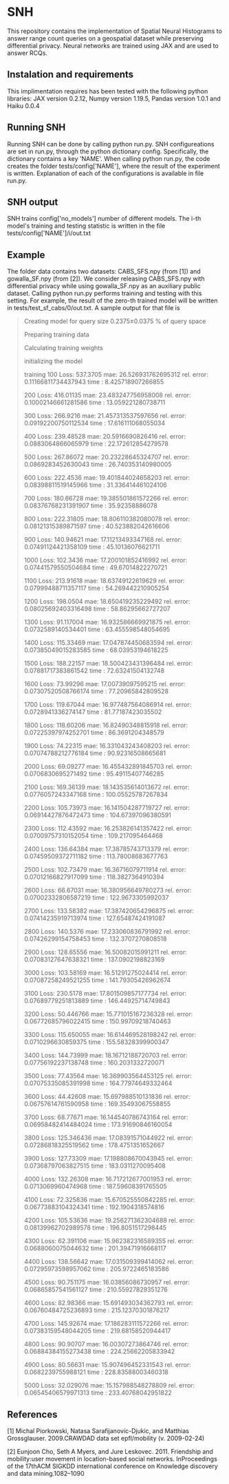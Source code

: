 # SNH
This repository contains the implementation of Spatial Neural Histograms to answer range count queries on a geospatial dataset while preserving differential privacy. Neural networks are trained using JAX and are used to answer RCQs.

## Instalation and requirements
This implimentation requires has been tested with the following python libraries: JAX version 0.2.12, Numpy version 1.19.5, Pandas version 1.0.1 and Haiku 0.0.4

## Running SNH
Running SNH can be done by calling python run.py. SNH configureations are set in run.py, through the python dictionary config. Specifically, the dictionary contains a key 'NAME'. When calling python run.py, the code creates the folder tests/config['NAME'], where the result of the experiment is written. Explanation of each of the configurations is available in file run.py.

## SNH output
SNH trains config['no_models'] number of different models. The i-th model's training and testing statistic is written in the file tests/config['NAME']/i/out.txt

## Example
The folder data contains two datasets: CABS_SFS.npy (from [1]) and gowalla_SF.npy (from [2]). We consider releasing CABS_SFS.npy with differential privacy while using gowalla_SF.npy as an auxiliary public dataset. Calling python run.py performs training and testing with this setting. For example, the result of the zero-th trained model will be written in tests/test_sf_cabs/0/out.txt. A sample output for that file is 

>Creating model for query size 0.2375±0.0375 % of query space
>
>Preparing training data
>
>Calculating training weights
>
>initializing the model
>
>training
>100 Loss: 537.3705 mae: 26.526931762695312 rel. error: 0.11166811734437943  time : 8.425718907266855
>
>200 Loss: 416.01135 mae: 23.483247756958008 rel. error: 0.10002146661281586  time : 13.059221280738711
>
>300 Loss: 266.9216 mae: 21.457313537597656 rel. error: 0.09192200750112534  time : 17.616111068055034
>
>400 Loss: 239.48528 mae: 20.5916690826416 rel. error: 0.0883064866065979  time : 22.172612854279578
>
>500 Loss: 267.86072 mae: 20.23228645324707 rel. error: 0.0869283452630043  time : 26.740353140980005
>
>600 Loss: 222.4536 mae: 19.401844024658203 rel. error: 0.08398811519145966  time : 31.336414461024106
>
>700 Loss: 180.66728 mae: 19.385501861572266 rel. error: 0.08376768231391907  time : 35.92358886078
>
>800 Loss: 222.31805 mae: 18.806110382080078 rel. error: 0.08121315389871597  time : 40.523882042616606
>
>900 Loss: 140.94621 mae: 17.11213493347168 rel. error: 0.07491124421358109  time : 45.10136076621711
>
>1000 Loss: 102.3436 mae: 17.200101852416992 rel. error: 0.07441579550504684  time : 49.67014822270721
>
>1100 Loss: 213.91618 mae: 18.63749122619629 rel. error: 0.07999488711357117  time : 54.269442210905254
>
>1200 Loss: 198.0504 mae: 18.650419235229492 rel. error: 0.08025692403316498  time : 58.86295662727207
>
>1300 Loss: 91.117004 mae: 16.932586669921875 rel. error: 0.0732589140534401  time : 63.455598548054695
>
>1400 Loss: 115.33469 mae: 17.047874450683594 rel. error: 0.07385049015283585  time : 68.03953194618225
>
>1500 Loss: 188.22157 mae: 18.500423431396484 rel. error: 0.07881717383861542  time : 72.63241504132748
>
>1600 Loss: 73.99296 mae: 17.00739097595215 rel. error: 0.07307520508766174  time : 77.20965842809528
>
>1700 Loss: 119.67044 mae: 16.977487564086914 rel. error: 0.0728941336274147  time : 81.77187423035502
>
>1800 Loss: 118.60206 mae: 16.82490348815918 rel. error: 0.07225397974252701  time : 86.3691204348579
>
>1900 Loss: 74.22315 mae: 16.331043243408203 rel. error: 0.07074788212776184  time : 90.92316508665681
>
>2000 Loss: 69.09277 mae: 16.455432891845703 rel. error: 0.0706830695271492  time : 95.49115407746285
>
>2100 Loss: 169.36139 mae: 18.143535614013672 rel. error: 0.0776057243347168  time : 100.05525787267834
>
>2200 Loss: 105.73973 mae: 16.141504287719727 rel. error: 0.06914427876472473  time : 104.67397096380591
>
>2300 Loss: 112.43592 mae: 16.253826141357422 rel. error: 0.07009757310152054  time : 109.217095464468
>
>2400 Loss: 136.64384 mae: 17.38785743713379 rel. error: 0.07459509372711182  time : 113.78008683677763
>
>2500 Loss: 102.73479 mae: 16.36716079711914 rel. error: 0.07012166827917099  time : 118.3827364910394
>
>2600 Loss: 66.67031 mae: 16.380956649780273 rel. error: 0.07002332806587219  time : 122.9673305992037
>
>2700 Loss: 133.58382 mae: 17.387420654296875 rel. error: 0.07414235919713974  time : 127.65487424191087
>
>2800 Loss: 140.5376 mae: 17.233060836791992 rel. error: 0.07426299154758453  time : 132.3707270808518
>
>2900 Loss: 128.65556 mae: 16.50082015991211 rel. error: 0.07083127647638321  time : 137.0902198823169
>
>3000 Loss: 103.58169 mae: 16.51291275024414 rel. error: 0.07087258249521255  time : 141.79305426962674
>
>3100 Loss: 230.5178 mae: 17.801509857177734 rel. error: 0.07689779251813889  time : 146.44925714749843
>
>3200 Loss: 50.446766 mae: 15.771015167236328 rel. error: 0.06772685796022415  time : 150.99709218740463
>
>3300 Loss: 115.650055 mae: 16.614469528198242 rel. error: 0.0710296630859375  time : 155.58328399900347
>
>3400 Loss: 144.73999 mae: 18.16712188720703 rel. error: 0.07756192237138748  time : 160.2031332720071
>
>3500 Loss: 77.43564 mae: 16.369903564453125 rel. error: 0.07075335085391998  time : 164.77974649332464
>
>3600 Loss: 44.42608 mae: 15.697988510131836 rel. error: 0.06757614761590958  time : 169.35493067558855
>
>3700 Loss: 68.77671 mae: 16.144540786743164 rel. error: 0.06958482414484024  time : 173.91690846160054
>
>3800 Loss: 125.346436 mae: 17.08391571044922 rel. error: 0.07286818325519562  time : 178.4751351652667
>
>3900 Loss: 127.73309 mae: 17.198808670043945 rel. error: 0.07368797063827515  time : 183.0311270095408
>
>4000 Loss: 132.26308 mae: 16.717212677001953 rel. error: 0.0713069960474968  time : 187.59608391765505
>
>4100 Loss: 72.325836 mae: 15.670525550842285 rel. error: 0.06773883104324341  time : 192.1904318574816
>
>4200 Loss: 105.53636 mae: 19.256271362304688 rel. error: 0.08139962702989578  time : 196.8051517298445
>
>4300 Loss: 62.391106 mae: 15.962382316589355 rel. error: 0.0688060075044632  time : 201.39471916668117
>
>4400 Loss: 138.56642 mae: 17.031509399414062 rel. error: 0.07295973598957062  time : 205.9722465183586
>
>4500 Loss: 90.751175 mae: 16.03856086730957 rel. error: 0.06865857541561127  time : 210.55927829351276
>
>4600 Loss: 82.98366 mae: 15.691493034362793 rel. error: 0.06760484725236893  time : 215.12370301876217
>
>4700 Loss: 145.92674 mae: 17.186283111572266 rel. error: 0.07383159548044205  time : 219.68158520944417
>
>4800 Loss: 90.90707 mae: 16.00307273864746 rel. error: 0.06884384155273438  time : 224.25662205833942
>
>4900 Loss: 80.56631 mae: 15.907496452331543 rel. error: 0.0682239755988121  time : 228.83588003460318
>
>5000 Loss: 32.029076 mae: 15.157988548278809 rel. error: 0.06545406579971313  time : 233.40768042951822

## References
[1] Michal Piorkowski, Natasa Sarafijanovic-Djukic, and Matthias Grossglauser. 2009.CRAWDAD data set epfl/mobility (v. 2009-02-24)

[2] Eunjoon Cho, Seth A Myers, and Jure Leskovec. 2011. Friendship and mobility:user movement in location-based social networks. InProceedings of the 17thACM SIGKDD international conference on Knowledge discovery and data mining.1082–1090
